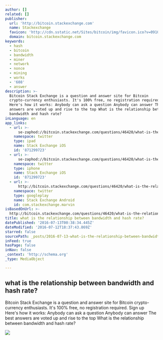 ```yaml
---
author: []
related: []
publisher:
  url: 'http://bitcoin.stackexchange.com'
  name: Stackexchange
  favicon: 'http://cdn.sstatic.net/Sites/bitcoin/img/favicon.ico?v=0910168c5c65'
  domain: bitcoin.stackexchange.com
keywords:
  - hash
  - bitcoin
  - bandwidth
  - miner
  - network
  - nonce
  - mining
  - works
  - '608'
  - answer
description: >-
  Bitcoin Stack Exchange is a question and answer site for Bitcoin
  crypto-currency enthusiasts. It's 100% free, no registration required. Sign up
  Here's how it works: Anybody can ask a question Anybody can answer The best
  answers are voted up and rise to the top What is the relationship between
  bandwidth and hash rate?
inLanguage: en
app_links:
  - url: >-
      se-zaphod://bitcoin.stackexchange.com/questions/46420/what-is-the-relationship-between-bandwidth-and-hash-rate
    namespace: twitter
    type: ipad
    name: Stack Exchange iOS
    id: '871299723'
  - url: >-
      se-zaphod://bitcoin.stackexchange.com/questions/46420/what-is-the-relationship-between-bandwidth-and-hash-rate
    namespace: twitter
    type: iphone
    name: Stack Exchange iOS
    id: '871299723'
  - url: >-
      http://bitcoin.stackexchange.com/questions/46420/what-is-the-relationship-between-bandwidth-and-hash-rate
    namespace: twitter
    type: googleplay
    name: Stack Exchange Android
    id: com.stackexchange.marvin
isBasedOnUrl: >-
  http://bitcoin.stackexchange.com/questions/46420/what-is-the-relationship-between-bandwidth-and-hash-rate
title: what is the relationship between bandwidth and hash rate?
datePublished: '2016-07-13T00:38:34.445Z'
dateModified: '2016-07-12T18:37:43.869Z'
starred: false
sourcePath: _posts/2016-07-13-what-is-the-relationship-between-bandwidth-and-hash-rate.md
inFeed: true
hasPage: false
inNav: false
_context: 'http://schema.org'
_type: MediaObject

---
```

<article style=""><h1>what is the relationship between bandwidth and hash rate?</h1><p>Bitcoin Stack Exchange is a question and answer site for Bitcoin crypto-currency enthusiasts. It's 100% free, no registration required. Sign up Here's how it works: Anybody can ask a question Anybody can answer The best answers are voted up and rise to the top What is the relationship between bandwidth and hash rate?</p><img src="http://cdn.sstatic.net/Sites/bitcoin/img/apple-touch-icon.png?v=a43e5a337e6b&amp;a" /></article>